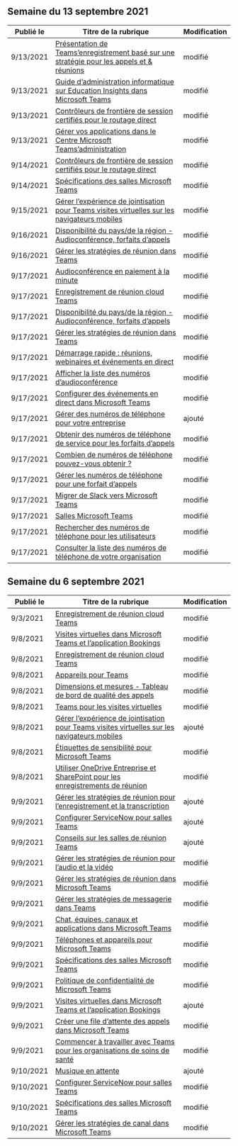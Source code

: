 <!-- This file is generated automatically each week. Changes made to this file will be overwritten.-->




## <a name="week-of-september-13-2021"></a>Semaine du 13 septembre 2021


| Publié le |Titre de la rubrique | Modification |
|------|------------|--------|
| 9/13/2021 | [Présentation de Teams’enregistrement basé sur une stratégie pour les appels et & réunions](/MicrosoftTeams/teams-recording-policy) | modifié |
| 9/13/2021 | [Guide d’administration informatique sur Education Insights dans Microsoft Teams](/MicrosoftTeams/class-insights) | modifié |
| 9/13/2021 | [Contrôleurs de frontière de session certifiés pour le routage direct](/MicrosoftTeams/direct-routing-border-controllers) | modifié |
| 9/13/2021 | [Gérer vos applications dans le Centre Microsoft Teams’administration](/MicrosoftTeams/manage-apps) | modifié |
| 9/14/2021 | [Contrôleurs de frontière de session certifiés pour le routage direct](/MicrosoftTeams/direct-routing-border-controllers) | modifié |
| 9/14/2021 | [Spécifications des salles Microsoft Teams](/MicrosoftTeams/rooms/requirements) | modifié |
| 9/15/2021 | [Gérer l’expérience de jointisation pour Teams visites virtuelles sur les navigateurs mobiles](/MicrosoftTeams/expand-teams-across-your-org/mobile-browser-join) | modifié |
| 9/16/2021 | [Disponibilité du pays/de la région - Audioconférence, forfaits d’appels](/MicrosoftTeams/country-and-region-availability-for-audio-conferencing-and-calling-plans/country-and-region-availability-for-audio-conferencing-and-calling-plans) | modifié |
| 9/16/2021 | [Gérer les stratégies de réunion dans Teams](/MicrosoftTeams/meeting-policies-in-teams) | modifié |
| 9/17/2021 | [Audioconférence en paiement à la minute](/MicrosoftTeams/audio-conferencing-pay-per-minute) | modifié |
| 9/17/2021 | [Enregistrement de réunion cloud Teams](/MicrosoftTeams/cloud-recording) | modifié |
| 9/17/2021 | [Disponibilité du pays/de la région - Audioconférence, forfaits d’appels](/MicrosoftTeams/country-and-region-availability-for-audio-conferencing-and-calling-plans/country-and-region-availability-for-audio-conferencing-and-calling-plans) | modifié |
| 9/17/2021 | [Gérer les stratégies de réunion dans Teams](/MicrosoftTeams/meeting-policies-in-teams) | modifié |
| 9/17/2021 | [Démarrage rapide : réunions, webinaires et événements en direct](/MicrosoftTeams/quick-start-meetings-live-events) | modifié |
| 9/17/2021 | [Afficher la liste des numéros d’audioconférence](/MicrosoftTeams/see-a-list-of-audio-conferencing-numbers-in-teams) | modifié |
| 9/17/2021 | [Configurer des événements en direct dans Microsoft Teams](/MicrosoftTeams/teams-live-events/set-up-for-teams-live-events) | modifié |
| 9/17/2021 | [Gérer des numéros de téléphone pour votre entreprise](/MicrosoftTeams/manage-phone-numbers-landing-page) | ajouté |
| 9/17/2021 | [Obtenir des numéros de téléphone de service pour les forfaits d’appels](/MicrosoftTeams/getting-service-phone-numbers) | modifié |
| 9/17/2021 | [Combien de numéros de téléphone pouvez-vous obtenir ?](/MicrosoftTeams/how-many-phone-numbers-can-you-get) | modifié |
| 9/17/2021 | [Gérer les numéros de téléphone pour une forfait d’appels](/MicrosoftTeams/manage-phone-numbers-for-your-organization/manage-phone-numbers-for-your-organization) | modifié |
| 9/17/2021 | [Migrer de Slack vers Microsoft Teams](/MicrosoftTeams/migrate-slack-to-teams) | modifié |
| 9/17/2021 | [Salles Microsoft Teams](/MicrosoftTeams/rooms/index) | modifié |
| 9/17/2021 | [Rechercher des numéros de téléphone pour les utilisateurs](/MicrosoftTeams/search-for-phone-numbers-for-users) | modifié |
| 9/17/2021 | [Consulter la liste des numéros de téléphone de votre organisation](/MicrosoftTeams/see-a-list-of-phone-numbers-in-your-organization) | modifié |


## <a name="week-of-september-06-2021"></a>Semaine du 6 septembre 2021


| Publié le |Titre de la rubrique | Modification |
|------|------------|--------|
| 9/3/2021 | [Enregistrement de réunion cloud Teams](/MicrosoftTeams/cloud-recording) | modifié |
| 9/8/2021 | [Visites virtuelles dans Microsoft Teams et l’application Bookings](/MicrosoftTeams/bookings-app-admin) | modifié |
| 9/8/2021 | [Enregistrement de réunion cloud Teams](/MicrosoftTeams/cloud-recording) | modifié |
| 9/8/2021 | [Appareils pour Teams](/MicrosoftTeams/devices/teams-ip-phones) | modifié |
| 9/8/2021 | [Dimensions et mesures - Tableau de bord de qualité des appels](/MicrosoftTeams/dimensions-and-measures-available-in-call-quality-dashboard) | modifié |
| 9/8/2021 | [Teams pour les visites virtuelles](/MicrosoftTeams/expand-teams-across-your-org/healthcare/ehr-admin) | modifié |
| 9/8/2021 | [Gérer l’expérience de jointisation pour Teams visites virtuelles sur les navigateurs mobiles](/MicrosoftTeams/expand-teams-across-your-org/mobile-browser-join) | ajouté |
| 9/8/2021 | [Étiquettes de sensibilité pour Microsoft Teams](/MicrosoftTeams/sensitivity-labels) | modifié |
| 9/8/2021 | [Utiliser OneDrive Entreprise et SharePoint pour les enregistrements de réunion](/MicrosoftTeams/tmr-meeting-recording-change) | modifié |
| 9/9/2021 | [Gérer les stratégies de réunion pour l’enregistrement et la transcription](/MicrosoftTeams/meetings-policies-recording-and-transcription) | ajouté |
| 9/9/2021 | [Configurer ServiceNow pour salles Teams](/MicrosoftTeams/rooms/microsoft-teams-rooms-configure-servicenow) | ajouté |
| 9/9/2021 | [Conseils sur les salles de réunion Teams](/MicrosoftTeams/teams-meeting-room-guidance) | ajouté |
| 9/9/2021 | [Gérer les stratégies de réunion pour l’audio et la vidéo](/MicrosoftTeams/meeting-policies-audio-and-video) | modifié |
| 9/9/2021 | [Gérer les stratégies de réunion dans Microsoft Teams](/MicrosoftTeams/meeting-policies-overview) | modifié |
| 9/9/2021 | [Gérer les stratégies de messagerie dans Teams](/MicrosoftTeams/messaging-policies-in-teams) | modifié |
| 9/9/2021 | [Chat, équipes, canaux et applications dans Microsoft Teams](/MicrosoftTeams/deploy-chat-teams-channels-microsoft-teams-landing-page) | modifié |
| 9/9/2021 | [Téléphones et appareils pour Microsoft Teams](/MicrosoftTeams/devices/usb-devices) | modifié |
| 9/9/2021 | [Spécifications des salles Microsoft Teams](/MicrosoftTeams/rooms/requirements) | modifié |
| 9/9/2021 | [Politique de confidentialité de Microsoft Teams](/MicrosoftTeams/teams-privacy) | modifié |
| 9/9/2021 | [Visites virtuelles dans Microsoft Teams et l’application Bookings](/MicrosoftTeams/expand-teams-across-your-org/bookings-virtual-visits) | ajouté |
| 9/9/2021 | [Créer une file d’attente des appels dans Microsoft Teams](/MicrosoftTeams/create-a-phone-system-call-queue) | modifié |
| 9/9/2021 | [Commencer à travailler avec Teams pour les organisations de soins de santé](/MicrosoftTeams/expand-teams-across-your-org/healthcare/teams-in-hc) | modifié |
| 9/10/2021 | [Musique en attente](/MicrosoftTeams/music-on-hold) | ajouté |
| 9/10/2021 | [Configurer ServiceNow pour salles Teams](/MicrosoftTeams/rooms/microsoft-teams-rooms-configure-servicenow) | modifié |
| 9/10/2021 | [Spécifications des salles Microsoft Teams](/MicrosoftTeams/rooms/requirements) | modifié |
| 9/10/2021 | [Gérer les stratégies de canal dans Microsoft Teams](/MicrosoftTeams/teams-policies) | modifié |
